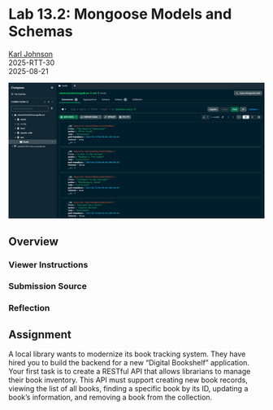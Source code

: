 # Lab 13.2: Mongoose Models and Schemas

[Karl Johnson](https://github.com/hirekarl)  
2025-RTT-30  
<time datetime="2025-08-21">2025-08-21</time>  

![Alt text for preview image goes here.](./preview.png)

## Overview
### Viewer Instructions


### Submission Source


### Reflection


## Assignment
A local library wants to modernize its book tracking system. They have hired you to build the backend for a new “Digital Bookshelf” application. Your first task is to create a RESTful API that allows librarians to manage their book inventory. This API must support creating new book records, viewing the list of all books, finding a specific book by its ID, updating a book’s information, and removing a book from the collection.
